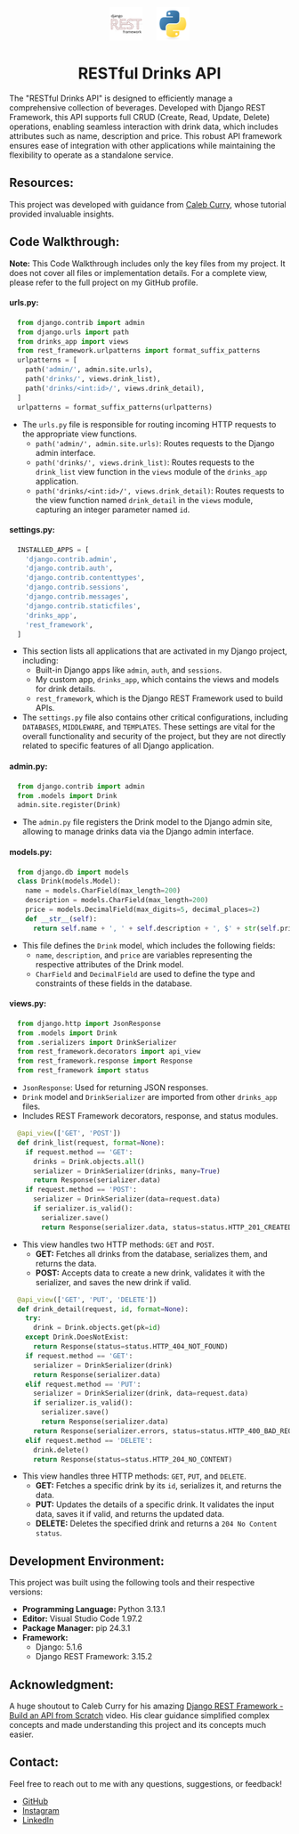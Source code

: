 <p align="center">
  <img src="https://github.com/devicons/devicon/blob/master/icons/djangorest/djangorest-original.svg" height="60" width="60" style="margin-right: 20px;">
  <img src="https://github.com/devicons/devicon/blob/master/icons/python/python-original.svg" height="60" width="60">
</p>

<div align="center">
  <h1>RESTful Drinks API</h1>
</div>

The "RESTful Drinks API" is designed to efficiently manage a comprehensive collection of beverages. Developed with Django REST Framework, this API supports full CRUD (Create, Read, Update, Delete) operations, enabling seamless interaction with drink data, which includes attributes such as name, description and price. This robust API framework ensures ease of integration with other applications while maintaining the flexibility to operate as a standalone service.

## Resources:
This project was developed with guidance from [Caleb Curry](https://www.youtube.com/watch?v=i5JykvxUk_A), whose tutorial provided invaluable insights.

## Code Walkthrough:
**Note:** This Code Walkthrough includes only the key files from my project. It does not cover all files or implementation details. For a complete view, please refer to the full project on my GitHub profile.

#### urls.py:
```python
  from django.contrib import admin
  from django.urls import path
  from drinks_app import views
  from rest_framework.urlpatterns import format_suffix_patterns
  urlpatterns = [
    path('admin/', admin.site.urls),
    path('drinks/', views.drink_list),
    path('drinks/<int:id>/', views.drink_detail),
  ]
  urlpatterns = format_suffix_patterns(urlpatterns)
```

  - The ` urls.py ` file is responsible for routing incoming HTTP requests to the appropriate view functions.
    - ` path('admin/', admin.site.urls) `: Routes requests to the Django admin interface.
    - ` path('drinks/', views.drink_list) `: Routes requests to the ` drink_list ` view function in the ` views ` module of the ` drinks_app ` application.
    - ` path('drinks/<int:id>/', views.drink_detail) `: Routes requests to the view function named ` drink_detail ` in the ` views ` module, capturing an integer parameter named `id`.

#### settings.py:
```python
  INSTALLED_APPS = [
    'django.contrib.admin',
    'django.contrib.auth',
    'django.contrib.contenttypes',
    'django.contrib.sessions',
    'django.contrib.messages',
    'django.contrib.staticfiles',
    'drinks_app',
    'rest_framework',
  ]
```

  - This section lists all applications that are activated in my Django project, including:
    - Built-in Django apps like ` admin `, ` auth `, and ` sessions `.
    - My custom app, ` drinks_app `, which contains the views and models for drink details.
    - ` rest_framework `, which is the Django REST Framework used to build APIs.
  - The ` settings.py ` file also contains other critical configurations, including ` DATABASES `, ` MIDDLEWARE `, and ` TEMPLATES `. These settings are vital for the overall functionality and security of the project, but they are not directly related to specific features of all Django application.

#### admin.py:
```python
  from django.contrib import admin
  from .models import Drink
  admin.site.register(Drink)
```

  - The ` admin.py ` file registers the Drink model to the Django admin site, allowing to manage drinks data via the Django admin interface.

#### models.py:
```python
  from django.db import models
  class Drink(models.Model):
    name = models.CharField(max_length=200)
    description = models.CharField(max_length=200)
    price = models.DecimalField(max_digits=5, decimal_places=2)
    def __str__(self):
      return self.name + ', ' + self.description + ', $' + str(self.price)
```

  - This file defines the ` Drink ` model, which includes the following fields:
    - ` name `, ` description `, and ` price ` are variables representing the respective attributes of the Drink model.
    - ` CharField ` and ` DecimalField ` are used to define the type and constraints of these fields in the database.

#### views.py:
```python
  from django.http import JsonResponse
  from .models import Drink
  from .serializers import DrinkSerializer
  from rest_framework.decorators import api_view
  from rest_framework.response import Response
  from rest_framework import status
```

  - ` JsonResponse `: Used for returning JSON responses.
  - ` Drink ` model and ` DrinkSerializer ` are imported from other ` drinks_app ` files.
  - Includes REST Framework decorators, response, and status modules.

```python
  @api_view(['GET', 'POST'])
  def drink_list(request, format=None):
    if request.method == 'GET':
      drinks = Drink.objects.all()
      serializer = DrinkSerializer(drinks, many=True)
      return Response(serializer.data)
    if request.method == 'POST':
      serializer = DrinkSerializer(data=request.data)
      if serializer.is_valid():
        serializer.save()
        return Response(serializer.data, status=status.HTTP_201_CREATED)
```

  - This view handles two HTTP methods: ` GET ` and ` POST `.
    - **GET:** Fetches all drinks from the database, serializes them, and returns the data.
    - **POST:** Accepts data to create a new drink, validates it with the serializer, and saves the new drink if valid.

```python
  @api_view(['GET', 'PUT', 'DELETE'])
  def drink_detail(request, id, format=None):
    try:
      drink = Drink.objects.get(pk=id)
    except Drink.DoesNotExist:
      return Response(status=status.HTTP_404_NOT_FOUND)
    if request.method == 'GET':
      serializer = DrinkSerializer(drink)
      return Response(serializer.data)
    elif request.method == 'PUT':
      serializer = DrinkSerializer(drink, data=request.data)
      if serializer.is_valid():
        serializer.save()
        return Response(serializer.data)
      return Response(serializer.errors, status=status.HTTP_400_BAD_REQUEST)
    elif request.method == 'DELETE':
      drink.delete()
      return Response(status=status.HTTP_204_NO_CONTENT)
```

  - This view handles three HTTP methods: ` GET `, ` PUT `, and ` DELETE `.
    - **GET:** Fetches a specific drink by its ` id `, serializes it, and returns the data.
    - **PUT:** Updates the details of a specific drink. It validates the input data, saves it if valid, and returns the updated data.
    - **DELETE:** Deletes the specified drink and returns a ` 204 No Content status `.

## Development Environment:
This project was built using the following tools and their respective versions:
  - **Programming Language:** Python 3.13.1
  - **Editor:** Visual Studio Code 1.97.2
  - **Package Manager:** pip 24.3.1
  - **Framework:**
    - Django: 5.1.6
    - Django REST Framework: 3.15.2

## Acknowledgment:
A huge shoutout to Caleb Curry for his amazing [Django REST Framework - Build an API from Scratch](https://www.youtube.com/watch?v=i5JykvxUk_A) video. His clear guidance simplified complex concepts and made understanding this project and its concepts much easier.

## Contact:
Feel free to reach out to me with any questions, suggestions, or feedback!<br/>
  * [GitHub](https://github.com/mateuszcalderon)
  * [Instagram](https://www.instagram.com/mateuszcalderon/)
  * [LinkedIn](https://www.linkedin.com/in/mateuszcalderonreis/)
